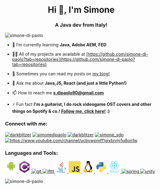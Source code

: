 <h1 align="center">Hi 👋, I'm Simone</h1>
<h3 align="center">A Java dev from Italy!</h3>

<p align="left"> <img src="https://komarev.com/ghpvc/?username=simone-di-paolo&label=Profile%20views&color=0e75b6&style=flat" alt="simone-di-paolo" /> </p>

- 🌱 I’m currently learning **Java, Adobe AEM, FED**

- 👨‍💻 All of my projects are available at [https://github.com/simone-di-paolo?tab=repositories](https://github.com/simone-di-paolo?tab=repositories)

- 📝 Sometimes you can read my posts on <a href="https://bit.ly/3mkIPJW" target="_blank">my blog!</a>

- 💬 Ask me about **Java,JS, React (and just a little Python!)**

- 📫 How to reach me **s.dipaolo90@gmail.com**

- ⚡ Fun fact **I'm a guitarist, I do rock videogame OST covers and other things on Spotify & co.! <a href="https://spoti.fi/3GShYyk" target="_blank">Follow me, click here!</a> :)**

<h3 align="left">Connect with me:</h3>
<p align="left">
<a href="https://twitter.com/darkblitzer" target="blank"><img align="center" src="https://raw.githubusercontent.com/rahuldkjain/github-profile-readme-generator/master/src/images/icons/Social/twitter.svg" alt="darkblitzer" height="30" width="40" /></a>
<a href="https://linkedin.com/in/simonedipaolo" target="blank"><img align="center" src="https://raw.githubusercontent.com/rahuldkjain/github-profile-readme-generator/master/src/images/icons/Social/linked-in-alt.svg" alt="simonedipaolo" height="30" width="40" /></a>
<a href="https://fb.com/darkblitzer" target="blank"><img align="center" src="https://raw.githubusercontent.com/rahuldkjain/github-profile-readme-generator/master/src/images/icons/Social/facebook.svg" alt="darkblitzer" height="30" width="40" /></a>
<a href="https://instagram.com/simone_sdp" target="blank"><img align="center" src="https://raw.githubusercontent.com/rahuldkjain/github-profile-readme-generator/master/src/images/icons/Social/instagram.svg" alt="simone_sdp" height="30" width="40" /></a>
<a href="https://www.youtube.com/c/https://www.youtube.com/channel/ucbvwpmff1gixbnmj1u8on1w" target="blank"><img align="center" src="https://raw.githubusercontent.com/rahuldkjain/github-profile-readme-generator/master/src/images/icons/Social/youtube.svg" alt="https://www.youtube.com/channel/ucbvwpmff1gixbnmj1u8on1w" height="30" width="40" /></a>
</p>

<h3 align="left">Languages and Tools:</h3>
<p align="left"> <a href="https://developer.android.com" target="_blank" rel="noreferrer"> <img src="https://raw.githubusercontent.com/devicons/devicon/master/icons/android/android-original-wordmark.svg" alt="android" width="40" height="40"/> </a> <a href="https://www.w3schools.com/cs/" target="_blank" rel="noreferrer"> <img src="https://raw.githubusercontent.com/devicons/devicon/master/icons/csharp/csharp-original.svg" alt="csharp" width="40" height="40"/> </a> <a href="https://git-scm.com/" target="_blank" rel="noreferrer"> <img src="https://www.vectorlogo.zone/logos/git-scm/git-scm-icon.svg" alt="git" width="40" height="40"/> </a> <a href="https://ifttt.com/" target="_blank" rel="noreferrer"> <img src="https://www.vectorlogo.zone/logos/ifttt/ifttt-ar21.svg" alt="ifttt" width="40" height="40"/> </a> <a href="https://www.java.com" target="_blank" rel="noreferrer"> <img src="https://raw.githubusercontent.com/devicons/devicon/master/icons/java/java-original.svg" alt="java" width="40" height="40"/> </a> <a href="https://developer.mozilla.org/en-US/docs/Web/JavaScript" target="_blank" rel="noreferrer"> <img src="https://raw.githubusercontent.com/devicons/devicon/master/icons/javascript/javascript-original.svg" alt="javascript" width="40" height="40"/> </a> <a href="https://www.linux.org/" target="_blank" rel="noreferrer"> <img src="https://raw.githubusercontent.com/devicons/devicon/master/icons/linux/linux-original.svg" alt="linux" width="40" height="40"/> </a> <a href="https://www.python.org" target="_blank" rel="noreferrer"> <img src="https://raw.githubusercontent.com/devicons/devicon/master/icons/python/python-original.svg" alt="python" width="40" height="40"/> </a> <a href="https://reactjs.org/" target="_blank" rel="noreferrer"> <img src="https://raw.githubusercontent.com/devicons/devicon/master/icons/react/react-original-wordmark.svg" alt="react" width="40" height="40"/> </a> <a href="https://spring.io/" target="_blank" rel="noreferrer"> <img src="https://www.vectorlogo.zone/logos/springio/springio-icon.svg" alt="spring" width="40" height="40"/> </a> <a href="https://unity.com/" target="_blank" rel="noreferrer"> <img src="https://www.vectorlogo.zone/logos/unity3d/unity3d-icon.svg" alt="unity" width="40" height="40"/> </a> </p>

<p><img align="center" src="https://github-readme-stats.vercel.app/api/top-langs?username=simone-di-paolo&show_icons=true&locale=en&layout=compact" alt="simone-di-paolo" /></p>
